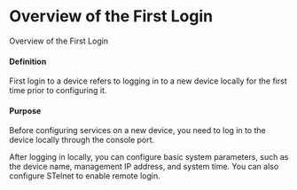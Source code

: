 Overview of the First Login
===========================

Overview of the First Login

#### Definition

First login to a device refers to logging in to a new device locally for the first time prior to configuring it.


#### Purpose

Before configuring services on a new device, you need to log in to the device locally through the console port.

After logging in locally, you can configure basic system parameters, such as the device name, management IP address, and system time. You can also configure STelnet to enable remote login.